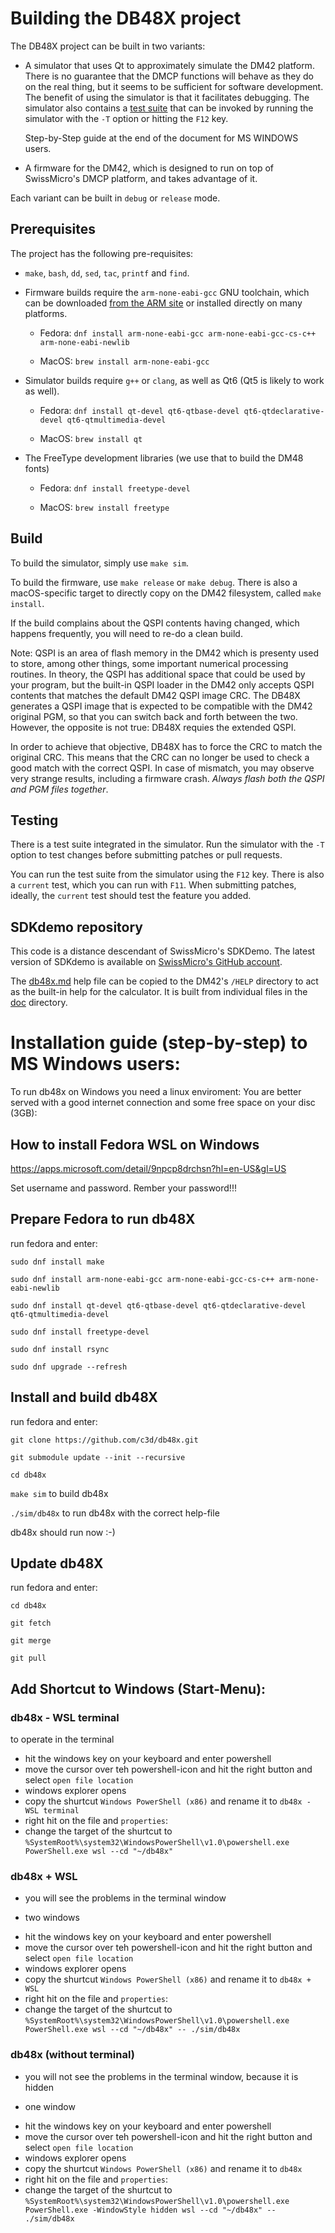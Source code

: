 # Building the DB48X project

The DB48X project can be built in two variants:

* A simulator that uses Qt to approximately simulate the DM42 platform. There is
  no guarantee that the DMCP functions will behave as they do on the real thing,
  but it seems to be sufficient for software development. The benefit of using
  the simulator is that it facilitates debugging. The simulator also contains a
  [test suite](https://www.youtube.com/watch?v=vT-I3UlROtA) that can be invoked
  by running the simulator with the `-T` option or hitting the `F12` key.

  Step-by-Step guide at the end of the document for MS WINDOWS users.

* A firmware for the DM42, which is designed to run on top of SwissMicro's DMCP
  platform, and takes advantage of it.

Each variant can be built in `debug` or `release` mode.


## Prerequisites

The project has the following pre-requisites:

* `make`, `bash`, `dd`, `sed`, `tac`, `printf` and `find`.

* Firmware builds require the `arm-none-eabi-gcc` GNU toolchain, which can be
  downloaded [from the ARM site](https://developer.arm.com/open-source/gnu-toolchain/gnu-rm/downloads)
  or installed directly on many platforms.

  * Fedora: `dnf install arm-none-eabi-gcc arm-none-eabi-gcc-cs-c++ arm-none-eabi-newlib`

  * MacOS: `brew install arm-none-eabi-gcc`

* Simulator builds require `g++` or `clang`, as well as Qt6 (Qt5 is likely to
  work as well).

  * Fedora: `dnf install qt-devel qt6-qtbase-devel qt6-qtdeclarative-devel qt6-qtmultimedia-devel`

  * MacOS: `brew install qt`

* The FreeType development libraries (we use that to build the DM48 fonts)

  * Fedora: `dnf install freetype-devel`

  * MacOS: `brew install freetype`



## Build

To build the simulator, simply use `make sim`.

To build the firmware, use `make release` or `make debug`. There is also a
macOS-specific target to directly copy on the DM42 filesystem, called
`make install`.

If the build complains about the QSPI contents having changed, which
happens frequently, you will need to re-do a clean build.

Note: QSPI is an area of flash memory in the DM42 which is presenty used to
store, among other things, some important numerical processing routines. In
theory, the QSPI has additional space that could be used by your program, but
the built-in QSPI loader in the DM42 only accepts QSPI contents that matches
the default DM42 QSPI image CRC. The DB48X generates a QSPI image that is
expected to be compatible with the DM42 original PGM, so that you can switch
back and forth between the two. However, the opposite is not true: DB48X
requies the extended QSPI.

In order to achieve that objective, DB48X has to force the CRC to match
the original CRC. This means that the CRC can no longer be used to check
a good match with the correct QSPI. In case of mismatch, you may observe
very strange results, including a firmware crash. _Always flash both the
QSPI and PGM files together_.


## Testing

There is a test suite integrated in the simulator. Run the simulator with the
`-T` option to test changes before submitting patches or pull requests.

You can run the test suite from the simulator using the `F12` key. There is
also a `current` test, which you can run with `F11`. When submitting patches,
ideally, the `current` test should test the feature you added.


## SDKdemo repository

This code is a distance descendant of SwissMicro's SDKDemo.
The latest version of SDKdemo is available on
[SwissMicro's GitHub account](https://github.com/swissmicros/SDKdemo).

The [db48x.md](help/db48x.md) help file can be copied to the DM42's `/HELP`
directory to act as the built-in help for the calculator. It is built
from individual files in the [doc](doc/) directory.

# Installation guide (step-by-step) to MS Windows users:

To run db48x on Windows you need a linux enviroment:
You are better served with a good internet connection and some free space on your disc (3GB):

## How to install Fedora WSL on Windows

https://apps.microsoft.com/detail/9npcp8drchsn?hl=en-US&gl=US

Set username and password.
Rember your password!!!

## Prepare Fedora to run db48X

run fedora and enter:

`sudo dnf install make`

`sudo dnf install arm-none-eabi-gcc arm-none-eabi-gcc-cs-c++ arm-none-eabi-newlib`

`sudo dnf install qt-devel qt6-qtbase-devel qt6-qtdeclarative-devel qt6-qtmultimedia-devel`

`sudo dnf install freetype-devel`

`sudo dnf install rsync`

`sudo dnf upgrade --refresh`

## Install and build db48X

run fedora and enter:

`git clone https://github.com/c3d/db48x.git`

`git submodule update --init --recursive`

`cd db48x`

`make sim`   to build db48x

`./sim/db48x` to run db48x with the correct help-file

db48x should run now :-)

## Update db48X

run fedora and enter:

`cd db48x`

`git fetch`

`git merge`

`git pull`

## Add Shortcut to Windows (Start-Menu):

###  db48x - WSL terminal
to operate in the terminal
* hit the windows key on your keyboard and enter powershell
* move the cursor over teh powershell-icon and hit the right button and select `open file location`
* windows explorer opens 
* copy the shurtcut `Windows PowerShell (x86)`  and rename it to `db48x - WSL terminal` 
* right hit on the file and `properties`:
* change the target of the shurtcut to `%SystemRoot%\system32\WindowsPowerShell\v1.0\powershell.exe PowerShell.exe wsl --cd "~/db48x"`



###  db48x + WSL
+ you will see the problems in the terminal window
- two windows
* hit the windows key on your keyboard and enter powershell
* move the cursor over teh powershell-icon and hit the right button and select `open file location`
* windows explorer opens 
* copy the shurtcut `Windows PowerShell (x86)`  and rename it to `db48x + WSL` 
* right hit on the file and `properties`:
* change the target of the shurtcut to `%SystemRoot%\system32\WindowsPowerShell\v1.0\powershell.exe PowerShell.exe wsl --cd "~/db48x" -- ./sim/db48x`

###  db48x (without terminal)
- you will not see the problems in the terminal window, because it is hidden
+ one window
* hit the windows key on your keyboard and enter powershell
* move the cursor over teh powershell-icon and hit the right button and select `open file location`
* windows explorer opens 
* copy the shurtcut `Windows PowerShell (x86)`  and rename it to `db48x` 
* right hit on the file and `properties`:
* change the target of the shurtcut to `%SystemRoot%\system32\WindowsPowerShell\v1.0\powershell.exe PowerShell.exe -WindowStyle hidden wsl --cd "~/db48x" -- ./sim/db48x`
